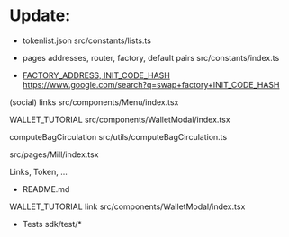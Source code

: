 # Update:

- tokenlist.json
src/constants/lists.ts

- pages addresses, router, factory, default pairs
src/constants/index.ts

- [FACTORY_ADDRESS, INIT_CODE_HASH](./sdk/src/constants.ts)
https://www.google.com/search?q=swap+factory+INIT_CODE_HASH

(social) links
src/components/Menu/index.tsx

WALLET_TUTORIAL
src/components/WalletModal/index.tsx

computeBagCirculation
src/utils/computeBagCirculation.ts

src/pages/Mill/index.tsx

Links, Token, ...
- README.md

WALLET_TUTORIAL link
src/components/WalletModal/index.tsx


- Tests
sdk/test/*
